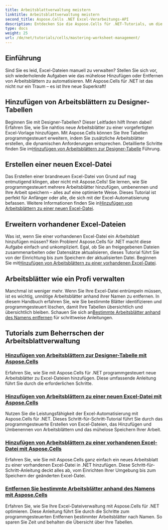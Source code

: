 ```yaml
---
title: Arbeitsblattverwaltung meistern
linktitle: Arbeitsblattverwaltung meistern
second_title: Aspose.Cells .NET Excel-Verarbeitungs-API
description: Entdecken Sie die Aspose.Cells für .NET-Tutorials, um die Excel-Automatisierung zu meistern. Erfahren Sie, wie Sie Arbeitsblätter programmgesteuert in neue oder vorhandene Excel-Dateien einfügen/entfernen.
type: docs
weight: 25
url: /de/net/tutorials/cells/mastering-worksheet-management/
---
```

## Einführung

Sind Sie es leid, Excel-Dateien manuell zu verwalten? Stellen Sie sich vor, sich wiederholende Aufgaben wie das mühelose Hinzufügen oder Entfernen von Arbeitsblättern zu automatisieren. Mit Aspose.Cells für .NET ist das nicht nur ein Traum – es ist Ihre neue Superkraft!  

## Hinzufügen von Arbeitsblättern zu Designer-Tabellen  

 Beginnen Sie mit Designer-Tabellen? Dieser Leitfaden hilft Ihnen dabei! Erfahren Sie, wie Sie nahtlos neue Arbeitsblätter zu einer vorgefertigten Excel-Vorlage hinzufügen. Mit Aspose.Cells können Sie Ihre Tabellen programmgesteuert erweitern, indem Sie zusätzliche Arbeitsblätter erstellen, die dynamischen Anforderungen entsprechen. Detaillierte Schritte finden Sie im[Hinzufügen von Arbeitsblättern zur Designer-Tabelle](./adding-worksheets-to-designer-spreadsheet/) Führung.  

## Erstellen einer neuen Excel-Datei  

 Das Erstellen einer brandneuen Excel-Datei von Grund auf mag entmutigend klingen, aber nicht mit Aspose.Cells! Sie lernen, wie Sie programmgesteuert mehrere Arbeitsblätter hinzufügen, umbenennen und Ihre Arbeit speichern – alles auf eine optimierte Weise. Dieses Tutorial ist perfekt für Anfänger oder alle, die sich mit der Excel-Automatisierung befassen. Weitere Informationen finden Sie in[Hinzufügen von Arbeitsblättern zu einer neuen Excel-Datei](./adding-worksheets-to-new-excel-file/).  

## Erweitern vorhandener Excel-Dateien  

 Was ist, wenn Sie einer vorhandenen Excel-Datei ein Arbeitsblatt hinzufügen müssen? Kein Problem! Aspose.Cells für .NET macht diese Aufgabe einfach und unkompliziert. Egal, ob Sie an freigegebenen Dateien zusammenarbeiten oder Datensätze aktualisieren, dieses Tutorial führt Sie von der Einrichtung bis zum Speichern der aktualisierten Datei. Beginnen Sie mit[Hinzufügen von Arbeitsblättern zu einer vorhandenen Excel-Datei](./adding-worksheets-to-existing-excel-file/).  

## Arbeitsblätter wie ein Profi verwalten  

 Manchmal ist weniger mehr. Wenn Sie Ihre Excel-Datei entrümpeln müssen, ist es wichtig, unnötige Arbeitsblätter anhand ihrer Namen zu entfernen. In diesem Handbuch erfahren Sie, wie Sie bestimmte Blätter identifizieren und programmgesteuert löschen, damit Ihre Tabellen übersichtlich und übersichtlich bleiben. Schauen Sie sich an[Bestimmte Arbeitsblätter anhand des Namens entfernen](./remove-specific-worksheets-by-name/) für schrittweise Anleitungen.  

## Tutorials zum Beherrschen der Arbeitsblattverwaltung
### [Hinzufügen von Arbeitsblättern zur Designer-Tabelle mit Aspose.Cells](./adding-worksheets-to-designer-spreadsheet/)
Erfahren Sie, wie Sie mit Aspose.Cells für .NET programmgesteuert neue Arbeitsblätter zu Excel-Dateien hinzufügen. Diese umfassende Anleitung führt Sie durch die erforderlichen Schritte.
### [Hinzufügen von Arbeitsblättern zu einer neuen Excel-Datei mit Aspose.Cells](./adding-worksheets-to-new-excel-file/)
Nutzen Sie die Leistungsfähigkeit der Excel-Automatisierung mit Aspose.Cells für .NET. Dieses Schritt-für-Schritt-Tutorial führt Sie durch das programmgesteuerte Erstellen von Excel-Dateien, das Hinzufügen und Umbenennen von Arbeitsblättern und das mühelose Speichern Ihrer Arbeit.
### [Hinzufügen von Arbeitsblättern zu einer vorhandenen Excel-Datei mit Aspose.Cells](./adding-worksheets-to-existing-excel-file/)
Erfahren Sie, wie Sie mit Aspose.Cells ganz einfach ein neues Arbeitsblatt zu einer vorhandenen Excel-Datei in .NET hinzufügen. Diese Schritt-für-Schritt-Anleitung deckt alles ab, vom Einrichten Ihrer Umgebung bis zum Speichern der geänderten Excel-Datei.
### [Entfernen Sie bestimmte Arbeitsblätter anhand des Namens mit Aspose.Cells](./remove-specific-worksheets-by-name/)
Erfahren Sie, wie Sie Ihre Excel-Dateiverwaltung mit Aspose.Cells für .NET optimieren. Diese Anleitung führt Sie durch die Schritte zum programmgesteuerten Entfernen bestimmter Arbeitsblätter nach Namen. So sparen Sie Zeit und behalten die Übersicht über Ihre Tabellen.